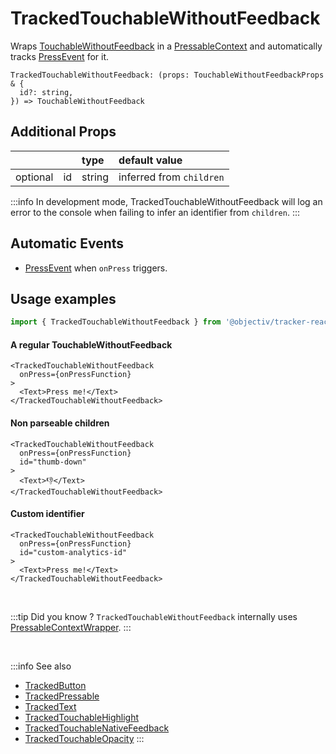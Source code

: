# TrackedTouchableWithoutFeedback

Wraps [TouchableWithoutFeedback](https://reactnative.dev/docs/touchablewithoutfeedback) in a [PressableContext](/taxonomy/reference/location-contexts/PressableContext.md) and automatically tracks [PressEvent](/taxonomy/reference/events/PressEvent.md) for it.

```tsx
TrackedTouchableWithoutFeedback: (props: TouchableWithoutFeedbackProps & {
  id?: string,
}) => TouchableWithoutFeedback
```

## Additional Props
|          |     | type      | default value            | 
|:--------:|:----|:----------|:-------------------------|
| optional | id  | string    | inferred from `children` |

:::info
In development mode, TrackedTouchableWithoutFeedback will log an error to the console when failing to infer an identifier from `children`.
:::

## Automatic Events
- [PressEvent](/taxonomy/reference/events/PressEvent.md) when `onPress` triggers.

## Usage examples

```jsx
import { TrackedTouchableWithoutFeedback } from '@objectiv/tracker-react-native';
```

#### A regular TouchableWithoutFeedback
```tsx
<TrackedTouchableWithoutFeedback 
  onPress={onPressFunction}
>
  <Text>Press me!</Text>
</TrackedTouchableWithoutFeedback>
```

#### Non parseable children
```tsx
<TrackedTouchableWithoutFeedback
  onPress={onPressFunction}
  id="thumb-down"
>
  <Text>👎</Text>
</TrackedTouchableWithoutFeedback>
```

#### Custom identifier
```tsx
<TrackedTouchableWithoutFeedback
  onPress={onPressFunction}
  id="custom-analytics-id"
>
  <Text>Press me!</Text>
</TrackedTouchableWithoutFeedback>
```

<br />

:::tip Did you know ?
`TrackedTouchableWithoutFeedback` internally uses [PressableContextWrapper](/tracking/react-native/api-reference/locationWrappers/PressableContextWrapper.md).
:::

<br />

:::info See also
- [TrackedButton](/tracking/react-native/api-reference/trackedComponents/TrackedButton.md)
- [TrackedPressable](/tracking/react-native/api-reference/trackedComponents/TrackedPressable.md)
- [TrackedText](/tracking/react-native/api-reference/trackedComponents/TrackedText.md)
- [TrackedTouchableHighlight](/tracking/react-native/api-reference/trackedComponents/TrackedTouchableHighlight.md)
- [TrackedTouchableNativeFeedback](/tracking/react-native/api-reference/trackedComponents/TrackedTouchableNativeFeedback.md)
- [TrackedTouchableOpacity](/tracking/react-native/api-reference/trackedComponents/TrackedTouchableOpacity.md)
:::
